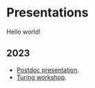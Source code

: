 # Presentations

Hello world!

## 2023

* [Postdoc presentation](./2023/postdoc_presentation/presentation.html).
* [Turing workshop](./2023/turing_presentation/Turing_presentation.html).
